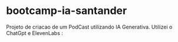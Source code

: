 # bootcamp-ia-santander
Projeto de criacao de um PodCast utilizando IA Generativa. Utilizei o ChatGpt e ElevenLabs :
